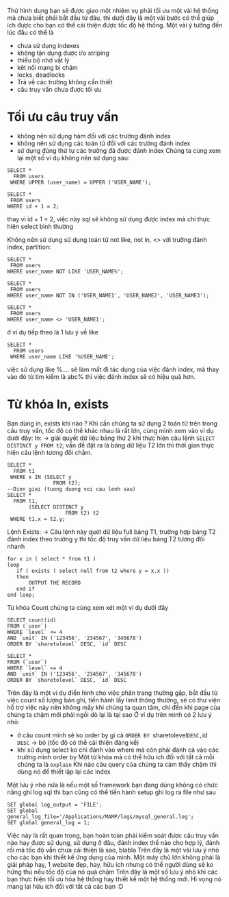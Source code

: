 Thử hình dung bạn sẽ được giao một nhiệm vụ phải tối ưu một vài hệ thống mà chưa biết phải bắt đầu từ đâu, 
thì dưới đây là một vài bước có thể giúp ích được cho bạn có thể cải thiện được tốc độ hệ thống.
Một vài ý tưởng đến lúc đầu có thể là 
- chưa sử dụng indexes
- không tận dụng được i/o striping
- thiếu bộ nhớ vật lý
- kêt nối mạng bị chậm
- locks. deadlocks 
- Trả về các trường không cần thiết
- câu truy vấn chưa được tối ưu
# Tối ưu câu truy vấn
- không nên sử dụng hàm đối với các trường đánh index
- không nên sử dụng các toán tử đối với các trường đánh index
- sử dụng đúng thứ tự các trường đã được đánh index 
Chúng ta cùng xem lại một số ví dụ không nên sử dụng sau:
```
SELECT *
  FROM users
 WHERE UPPER (user_name) = UPPER ('USER_NAME');
 ```
 
 ```
SELECT *
  FROM users
 WHERE id + 1 = 2;
 ```
 thay vì id + 1 = 2, việc này sql sẽ không sử dụng được index mà chỉ thực hiện select bình thường
 
 Không nên sử dụng sử dụng toán tử not like, not in, <> với trường đánh index, partition:
 ```
SELECT *
  FROM users
 WHERE user_name NOT LIKE 'USER_NAME%';
 
SELECT *
  FROM users
 WHERE user_name NOT IN ('USER_NAME1', 'USER_NAME2', 'USER_NAME3');
 
SELECT *
  FROM users
 WHERE user_name <> 'USER_NAME1';
 ```
 
ở ví dụ tiếp theo là 1 lưu ý về like
```
SELECT *
  FROM users
 WHERE user_name LIKE '%USER_NAME';
 ```
 việc sử dụng like %.... sẽ làm mất đi tác dụng của việc đánh index, mà thay vào đó từ tìm kiếm là abc% thì việc đánh index sẽ có hiệu quả hơn.
 
# Từ khóa In, exists
Bạn dùng in, exists khi nào ?
Khi cần chúng ta sử dụng 2 toán tử trên trong câu truy vấn, tốc độ có thể khác nhau là rất lớn, cùng mình xem vào ví dụ dưới đây:
In: -> giải quyết dữ liệu bảng thứ 2 khi thực hiện câu lệnh `SELECT DISTINCT y FROM t2`;  vấn đề đặt ra là bảng dữ liệu T2 lớn thì thời gian thực hiện câu lệnh tương đối chậm.
```
SELECT *
  FROM t1
 WHERE x IN (SELECT y
               FROM t2);
--Dien giai (tuong duong voi cau lenh sau)
SELECT *
  FROM t1,
       (SELECT DISTINCT y
                   FROM t2) t2
 WHERE t1.x = t2.y;
 ```

Lệnh Exists: -> Câu lệnh này quét dữ liệu full bảng T1, trường hợp bảng T2 đánh index theo trường y thì tốc độ truy vấn dữ liệu bảng T2 tương đối nhanh
```
for x in ( select * from t1 )
loop
   if ( exists ( select null from t2 where y = x.x ))
   then
       OUTPUT THE RECORD
   end if
end loop;
```

Từ khóa Count
chúng ta cùng xem xét một ví dụ dưới đây
```
SELECT count(id)
FROM (`user`)
WHERE `level` <= 4
AND `unit` IN ('123456', '234567', '345678') 
ORDER BY `sharetolevel` DESC, `id` DESC

SELECT *
FROM (`user`)
WHERE `level` <= 4
AND `unit` IN ('123456', '234567', '345678') 
ORDER BY `sharetolevel` DESC, `id` DESC
```
Trên đây là một ví dụ điển hình cho việc phân trang thường gặp, bắt đầu từ việc count số lượng bản ghi, tiến hành lấy limit
thông thường, sẽ có thư viện hỗ trợ việc này nên không mấy khi chúng ta quan tâm, chỉ đến khi page của chúng ta chậm mới phải ngồi dò lại là tại sao
Ở ví dụ trên mình có 2 lưu ý nhỏ: 
- ở câu count mình sẽ ko order by gì cả `ORDER BY `sharetolevel` DESC, `id` DESC` -> bỏ (tốc độ có thể cải thiện đáng kể)
- khi sử dụng select ko chỉ đánh vào where mà còn phải đánh cả vào các trường mình order by
Một từ khóa mà có thể hữu ích đối với tất cả mỗi chúng ta là `explain`
Khi nào câu query của chúng ta cảm thấy chậm thì dùng nó để thiết lập lại các index

Một lưu ý nhỏ nữa là nếu một số framework bạn đang dùng không có chức năng ghi log sql thì bạn cũng có thể tiến hành setup ghi log ra file như sau
```
SET global log_output = 'FILE';
SET global general_log_file='/Applications/MAMP/logs/mysql_general.log';
SET global general_log = 1;
```
Việc này là rất quan trọng, bạn hoàn toàn phải kiểm soát được câu truy vấn nào hay được sử dụng, sử dụng ở đâu, đánh index thế nào cho hợp lý, đánh rồi mà tốc độ vẫn chưa cải thiện là sao, blabla
Trên đây là một vài lưu ý nhỏ cho các bạn khi thiết kế ứng dụng của mình. Một máy chủ lớn không phải là giải pháp hay, 1 website đẹp, hay, hữu ích nhưng có thể người dùng sẽ ko hứng thú nếu tốc độ của nó quá chậm
Trên đây là một số lưu ý nhỏ khi các bạn thực hiện tối ưu hóa hệ thống hay thiết kế một hệ thống mới. Hi vọng nó mang lại hữu ích đối với tất cả các bạn :D